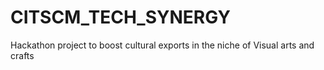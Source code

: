 # CITSCM_TECH_SYNERGY
Hackathon project to boost cultural exports in the niche of Visual arts and crafts
